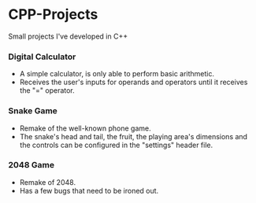 
# CPP-Projects

Small projects I've developed in C++

### Digital Calculator

* A simple calculator, is only able to perform basic arithmetic. 
* Receives the user's inputs for operands and operators until it receives the "=" operator.

### Snake Game

* Remake of the well-known phone game.
* The snake's head and tail, the fruit, the playing area's dimensions and the controls can be configured in the "settings" header file.

### 2048 Game

* Remake of 2048.
* Has a few bugs that need to be ironed out.
